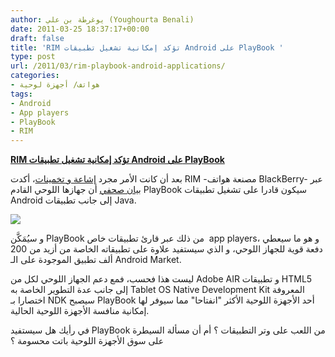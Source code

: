 ```yaml
---
author: يوغرطة بن علي (Youghourta Benali)
date: 2011-03-25 18:37:17+00:00
draft: false
title: 'RIM تؤكد إمكانية تشغيل تطبيقات Android على PlayBook '
type: post
url: /2011/03/rim-playbook-android-applications/
categories:
- هواتف/ أجهزة لوحية
tags:
- Android
- App players
- PlayBook
- RIM
---
```


[**RIM تؤكد إمكانية تشغيل تطبيقات Android على PlayBook**](http://www.it-scoop.com/2011/03/rim-playbook-android-applications/)


بعد أن كانت الأمر مجرد [إشاعة و تخمينات](http://www.it-scoop.com/2011/01/rim-android-apps-playbook-blackberry/)، أكدت RIM -مصنعة هواتف BlackBerry- عبر [بيان صحفي](http://press.rim.com/release.jsp?id=4935) أن جهازها اللوحي القادم PlayBook سيكون قادرا على تشغيل تطبيقات Android إلى جانب تطبيقات Java.


[![](http://www.it-scoop.com/wp-content/uploads/2011/03/playbook.jpg)
](http://www.it-scoop.com/2011/03/rim-playbook-android-applications/)



و سيُمَكَّن PlayBook من ذلك عبر قارئ تطبيقات خاص  app players، و هو ما سيعطي دفعة قوية للجهاز اللوحي، و الذي سيستفيد علاوة على تطبيقاته الخاصة من أزيد من 200 ألف تطبيق الموجودة على الـ Android Market.

ليست هذا فحسب، فمع دعم الجهاز اللوحي لكل من Adobe AIR و تطبيقات HTML5 إلى جانب عدة التطوير الخاصة به Tablet OS Native Development Kit المعروفة اختصارا بـ NDK سيصبح PlayBook أحد الأجهزة اللوحية الأكثر "انفتاحا" مما سيوفر لها إمكانية منافسة الأجهزة اللوحية الحالية.

في رأيك هل سيستفيد PlayBook من اللعب على وتر التطبيقات ؟ أم أن مسألة السيطرة على سوق الأجهزة اللوحية باتت محسومة ؟




